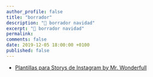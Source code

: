 ```yaml
---
author_profile: false
title: "borrador"
description: "🌟 borrador navidad"
excerpt: "🌟 borrador navidad"
permalink:
comments: false
date: 2019-12-05 18:00:00 +0100
published: false
---
```


* [Plantillas para Storys de Instagram by Mr. Wonderfull](https://muymolon.com/descargables/plantillas-gratis-para-stories/)